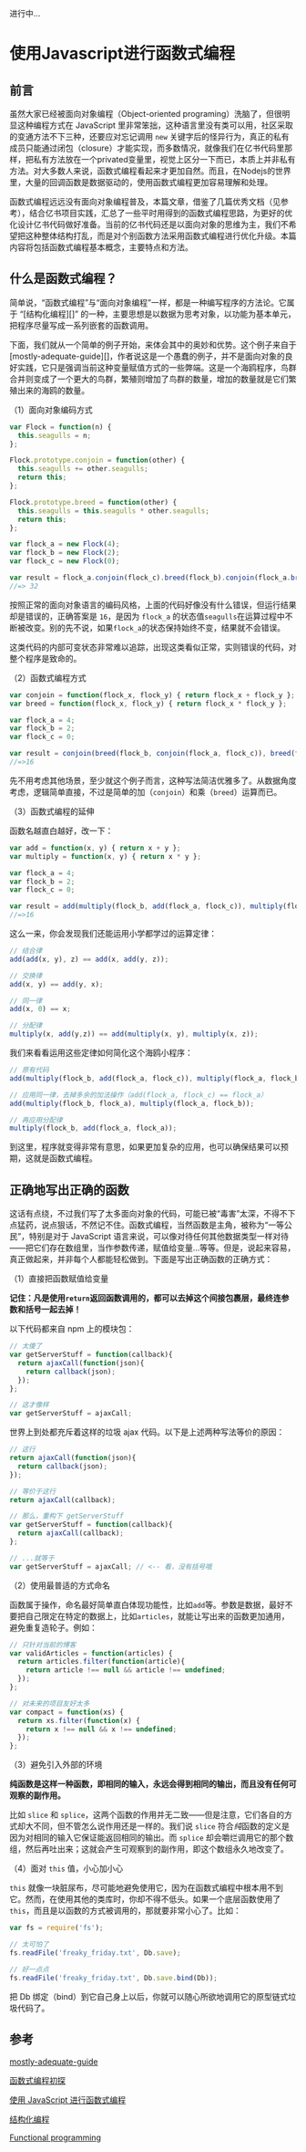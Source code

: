 进行中...

# 使用Javascript进行函数式编程

## 前言

虽然大家已经被面向对象编程（Object-oriented programing）洗脑了，但很明显这种编程方式在 JavaScript 里非常笨拙，这种语言里没有类可以用，社区采取的变通方法不下三种，还要应对忘记调用 `new` 关键字后的怪异行为，真正的私有成员只能通过闭包（closure）才能实现，而多数情况，就像我们在亿书代码里那样，把私有方法放在一个privated变量里，视觉上区分一下而已，本质上并非私有方法。对大多数人来说，函数式编程看起来才更加自然。而且，在Nodejs的世界里，大量的回调函数是数据驱动的，使用函数式编程更加容易理解和处理。

函数式编程远远没有面向对象编程普及，本篇文章，借鉴了几篇优秀文档（见参考），结合亿书项目实践，汇总了一些平时用得到的函数式编程思路，为更好的优化设计亿书代码做好准备。当前的亿书代码还是以面向对象的思维为主，我们不希望把这种整体结构打乱，而是对个别函数方法采用函数式编程进行优化升级。本篇内容将包括函数式编程基本概念，主要特点和方法。

## 什么是函数式编程？

简单说，“函数式编程”与“面向对象编程”一样，都是一种编写程序的方法论。它属于 “[结构化编程][]” 的一种，主要思想是以数据为思考对象，以功能为基本单元，把程序尽量写成一系列嵌套的函数调用。

下面，我们就从一个简单的例子开始，来体会其中的奥妙和优势。这个例子来自于[mostly-adequate-guide][]，作者说这是一个愚蠢的例子，并不是面向对象的良好实践，它只是强调当前这种变量赋值方式的一些弊端。这是一个海鸥程序，鸟群合并则变成了一个更大的鸟群，繁殖则增加了鸟群的数量，增加的数量就是它们繁殖出来的海鸥的数量。

（1）面向对象编码方式

```js
var Flock = function(n) {
  this.seagulls = n;
};

Flock.prototype.conjoin = function(other) {
  this.seagulls += other.seagulls;
  return this;
};

Flock.prototype.breed = function(other) {
  this.seagulls = this.seagulls * other.seagulls;
  return this;
};

var flock_a = new Flock(4);
var flock_b = new Flock(2);
var flock_c = new Flock(0);

var result = flock_a.conjoin(flock_c).breed(flock_b).conjoin(flock_a.breed(flock_b)).seagulls;
//=> 32
```

按照正常的面向对象语言的编码风格，上面的代码好像没有什么错误，但运行结果却是错误的，正确答案是 `16`，是因为 `flock_a` 的状态值`seagulls`在运算过程中不断被改变。别的先不说，如果`flock_a`的状态保持始终不变，结果就不会错误。

这类代码的内部可变状态非常难以追踪，出现这类看似正常，实则错误的代码，对整个程序是致命的。

（2）函数式编程方式

```js
var conjoin = function(flock_x, flock_y) { return flock_x + flock_y };
var breed = function(flock_x, flock_y) { return flock_x * flock_y };

var flock_a = 4;
var flock_b = 2;
var flock_c = 0;

var result = conjoin(breed(flock_b, conjoin(flock_a, flock_c)), breed(flock_a, flock_b));
//=>16
```

先不用考虑其他场景，至少就这个例子而言，这种写法简洁优雅多了。从数据角度考虑，逻辑简单直接，不过是简单的加（`conjoin`）和乘（`breed`）运算而已。

（3）函数式编程的延伸

函数名越直白越好，改一下：

```js
var add = function(x, y) { return x + y };
var multiply = function(x, y) { return x * y };

var flock_a = 4;
var flock_b = 2;
var flock_c = 0;

var result = add(multiply(flock_b, add(flock_a, flock_c)), multiply(flock_a, flock_b));
//=>16
```

这么一来，你会发现我们还能运用小学都学过的运算定律：

```js
// 结合律
add(add(x, y), z) == add(x, add(y, z));

// 交换律
add(x, y) == add(y, x);

// 同一律
add(x, 0) == x;

// 分配律
multiply(x, add(y,z)) == add(multiply(x, y), multiply(x, z));
```

我们来看看运用这些定律如何简化这个海鸥小程序：

```js
// 原有代码
add(multiply(flock_b, add(flock_a, flock_c)), multiply(flock_a, flock_b));

// 应用同一律，去掉多余的加法操作（add(flock_a, flock_c) == flock_a）
add(multiply(flock_b, flock_a), multiply(flock_a, flock_b));

// 再应用分配律
multiply(flock_b, add(flock_a, flock_a));
```

到这里，程序就变得非常有意思，如果更加复杂的应用，也可以确保结果可以预期，这就是函数式编程。

## 正确地写出正确的函数

这话有点绕，不过我们写了太多面向对象的代码，可能已被“毒害”太深，不得不下点猛药，说点狠话，不然记不住。函数式编程，当然函数是主角，被称为“一等公民”，特别是对于 JavaScript 语言来说，可以像对待任何其他数据类型一样对待——把它们存在数组里，当作参数传递，赋值给变量...等等。但是，说起来容易，真正做起来，并非每个人都能轻松做到。下面是写出正确函数的正确方式：

（1）直接把函数赋值给变量

**记住：凡是使用`return`返回函数调用的，都可以去掉这个间接包裹层，最终连参数和括号一起去掉！**

以下代码都来自 npm 上的模块包：

```js
// 太傻了
var getServerStuff = function(callback){
  return ajaxCall(function(json){
    return callback(json);
  });
};

// 这才像样
var getServerStuff = ajaxCall;
```

世界上到处都充斥着这样的垃圾 ajax 代码。以下是上述两种写法等价的原因：

```js
// 这行
return ajaxCall(function(json){
  return callback(json);
});

// 等价于这行
return ajaxCall(callback);

// 那么，重构下 getServerStuff
var getServerStuff = function(callback){
  return ajaxCall(callback);
};

// ...就等于
var getServerStuff = ajaxCall; // <-- 看，没有括号哦
```

（2）使用最普适的方式命名

函数属于操作，命名最好简单直白体现功能性，比如`add`等。参数是数据，最好不要把自己限定在特定的数据上，比如`articles`，就能让写出来的函数更加通用，避免重复造轮子。例如：

```js
// 只针对当前的博客
var validArticles = function(articles) {
  return articles.filter(function(article){
    return article !== null && article !== undefined;
  });
};

// 对未来的项目友好太多
var compact = function(xs) {
  return xs.filter(function(x) {
    return x !== null && x !== undefined;
  });
};
```

（3）避免引入外部的环境

**纯函数是这样一种函数，即相同的输入，永远会得到相同的输出，而且没有任何可观察的副作用。**

比如 `slice` 和 `splice`，这两个函数的作用并无二致——但是注意，它们各自的方式却大不同，但不管怎么说作用还是一样的。我们说 `slice` 符合*纯*函数的定义是因为对相同的输入它保证能返回相同的输出。而 `splice` 却会嚼烂调用它的那个数组，然后再吐出来；这就会产生可观察到的副作用，即这个数组永久地改变了。

（4）面对 `this` 值，小心加小心

`this` 就像一块脏尿布，尽可能地避免使用它，因为在函数式编程中根本用不到它。然而，在使用其他的类库时，你却不得不低头。如果一个底层函数使用了 `this`，而且是以函数的方式被调用的，那就要非常小心了。比如：

```js
var fs = require('fs');

// 太可怕了
fs.readFile('freaky_friday.txt', Db.save);

// 好一点点
fs.readFile('freaky_friday.txt', Db.save.bind(Db));

```

把 Db 绑定（bind）到它自己身上以后，你就可以随心所欲地调用它的原型链式垃圾代码了。


## 参考

[mostly-adequate-guide](https://github.com/DrBoolean/mostly-adequate-guide)

[函数式编程初探](http://www.ruanyifeng.com/blog/2012/04/functional_programming.html)

[使用 JavaScript 进行函数式编程](http://www.codeceo.com/article/javascript-functional-programming-1.html)

[结构化编程](https://en.wikipedia.org/wiki/Structured_programming)

[Functional programming](https://en.wikipedia.org/wiki/Functional_programming)
